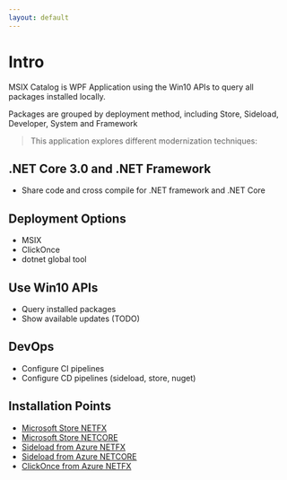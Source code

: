 ```yaml
---
layout: default
---
```

# Intro
MSIX Catalog is WPF Application using the Win10 APIs to query all packages installed locally.

Packages are grouped by deployment method, including Store, Sideload, Developer, System and Framework

>This application explores different modernization techniques:

## .NET Core 3.0 and .NET Framework
- Share code and cross compile for .NET framework and .NET Core

## Deployment Options
- MSIX
- ClickOnce
- dotnet global tool

## Use Win10 APIs
- Query installed packages
- Show available updates (TODO)

## DevOps
- Configure CI pipelines
- Configure CD pipelines (sideload, store, nuget)

## Installation Points
- [Microsoft Store NETFX](http://bit.ly/msix-catalog)
- [Microsoft Store NETCORE](http://bit.ly/msix-catalog-core)
- [Sideload from Azure NETFX](http://msix-catalog.azurewebsites.net/AppxPackages)
- [Sideload from Azure NETCORE](http://msix-catalog.azurewebsites.net/netcore3)
- [ClickOnce from Azure NETFX](http://msix-catalog.azurewebsites.net/clickonce/publish.htm)
